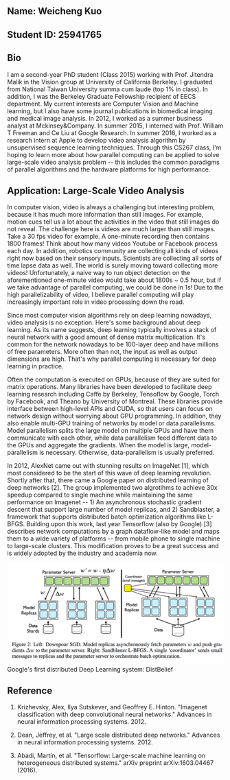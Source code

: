## Name: Weicheng Kuo

## Student ID: 25941765

## Bio
I am a second-year PhD student (Class 2015) working with Prof. Jitendra Malik in the Vision group at University of California Berkeley. I graduated from National Taiwan University summa cum laude (top 1% in class). In addition, I was the Berkeley Graduate Fellowship recipient of EECS department. My current interests are Computer Vision and Machine learning, but I also have some journal publications in biomedical imaging and medical image analysis. In 2012, I worked as a summer business analyst at Mckinsey&Company. In summer 2015, I interned with Prof. William T Freeman and Ce Liu at Google Research. In summer 2016, I worked as a research intern at Apple to develop video analysis algorithm by unsupervised sequence learning techniques. Through this CS267 class, I'm hoping to learn more about how parallel computing can be applied to solve large-scale video analysis problem -- this includes the common paradigms of parallel algorithms and the hardware platforms for high performance.  

## Application: Large-Scale Video Analysis
In computer vision, video is always a challenging but interesting problem, because it has much more information than still images. For example, motion cues tell us a lot about the activities in the video that still images do not reveal. The challenge here is videos are much larger than still images. Take a 30 fps video for example. A one-minute recording then contains 1800 frames! Think about how many videos Youtube or Facebook process each day. In addition, robotics community are collecting all kinds of videos right now based on their sensory inputs. Scientists are collecting all sorts of time lapse data as well. The world is surely moving toward collecting more videos! Unfortunately, a naive way to run object detection on the aforementioned one-minute video would take about 1800s ~ 0.5 hour, but if we take advantage of parallel computing, we could be done in 1s! Due to the high parallelizability of video, I believe parallel computing will play increasingly important role in video processing down the road. 

Since most computer vision algorithms rely on deep learning nowadays, video analysis is no exception. Here's some background about deep learning. As its name suggests, deep learning typically involves a stack of neural network with a good amount of dense matrix multiplication. It's common for the network nowadays to be 100-layer deep and have millions of free parameters. More often than not, the input as well as output dimensions are high. That's why parallel computing is necessary for deep learning in practice.  

Often the computation is executed on GPUs, because of they are suited for matrix operations. Many libraries have been developed to facilitate deep learning research including Caffe by Berkeley, Tensoflow by Google, Torch by Facebook, and Theano by University of Montreal. These libraries provide interface between high-level APIs and CUDA, so that users can focus on network design without worrying about GPU programming. In addition, they also enable multi-GPU training of networks by model or data parallelisms. Model parallelism splits the large model on multiple GPUs and have them communicate with each other, while data parallelism feed different data to the GPUs and aggregate the gradients. When the model is large, model-parallelism is necessary. Otherwise, data-parallelism is usually preferred. 

In 2012, AlexNet came out with stunning results on ImageNet [1], which most considered to be the start of this wave of deep learning revolution. Shortly after that, there came a Google paper on distributed learning of deep networks [2]. The group implemented two algrotihms to achieve 30x speedup compared to single machine while maintaining the same performance on Imagenet -- 1) An asynchronous stochastic gradient descent that support large number of model replicas, and 2) Sandblaster, a framework that supports distributed batch optimization algorithms like L-BFGS. Building upon this work, last year Tensorflow (also by Google) [3] describes network computations by a graph dataflow-like model and maps them to a wide variety of platforms -- from mobile phone to single machine to large-scale clusters. This modification proves to be a great success and is widely adopted by the industry and academia now. 
<div><img src="distBelief.png"></div>
<div>Google's first distributed Deep Learning system: DistBelief</div>

## Reference

1. Krizhevsky, Alex, Ilya Sutskever, and Geoffrey E. Hinton. "Imagenet classification with deep convolutional neural networks." Advances in neural information processing systems. 2012.

2. Dean, Jeffrey, et al. "Large scale distributed deep networks." Advances in neural information processing systems. 2012.

3. Abadi, Martín, et al. "Tensorflow: Large-scale machine learning on heterogeneous distributed systems." arXiv preprint arXiv:1603.04467 (2016). 







